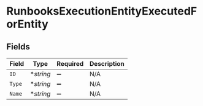 # RunbooksExecutionEntityExecutedForEntity


## Fields

| Field              | Type               | Required           | Description        |
| ------------------ | ------------------ | ------------------ | ------------------ |
| `ID`               | **string*          | :heavy_minus_sign: | N/A                |
| `Type`             | **string*          | :heavy_minus_sign: | N/A                |
| `Name`             | **string*          | :heavy_minus_sign: | N/A                |